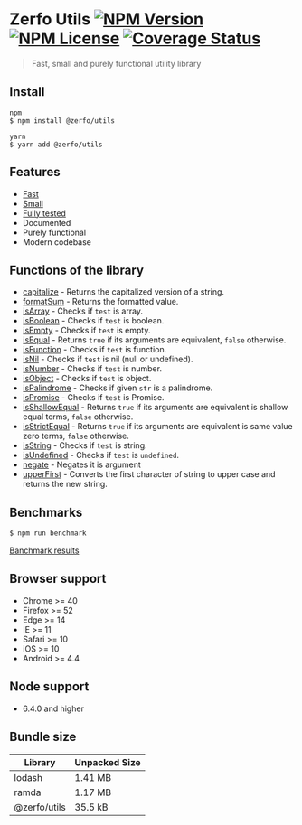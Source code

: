 # Zerfo Utils [![NPM Version](https://img.shields.io/npm/v/%40zerfo%2Futils)](https://www.npmjs.com/package/@zerfo/utils) [![NPM License](https://img.shields.io/npm/l/%40zerfo%2Futils)](https://github.com/Zerfo/utils/blob/master/LICENSE) [![Coverage Status](https://coveralls.io/repos/github/Zerfo/utils/badge.svg?branch=master)](https://coveralls.io/github/Zerfo/utils?branch=master)

> Fast, small and purely functional utility library

## Install
```
npm
$ npm install @zerfo/utils

yarn
$ yarn add @zerfo/utils
```

## Features
- [Fast](#benchmarks)
- [Small](#bundle-size)
- [Fully tested](https://coveralls.io/github/Zerfo/utils)
- Documented
- Purely functional
- Modern codebase

## Functions of the library
* [capitalize](https://github.com/Zerfo/utils/tree/master/src/capitalize/capitalize.ts) - Returns the capitalized version of a string.
* [formatSum](https://github.com/Zerfo/utils/tree/master/src/formatSum/formatSum.ts) - Returns the formatted value.
* [isArray](https://github.com/Zerfo/utils/tree/master/src/isArray/isArray.ts) - Checks if `test` is array.
* [isBoolean](https://github.com/Zerfo/utils/tree/master/src/isBoolean/isBoolean.ts) - Checks if `test` is boolean.
* [isEmpty](https://github.com/Zerfo/utils/tree/master/src/isEmpty/isEmpty.ts) - Checks if `test` is empty.
* [isEqual](https://github.com/Zerfo/utils/tree/master/src/isEqual/isEqual.ts) - Returns `true` if its arguments are equivalent, `false` otherwise.
* [isFunction](https://github.com/Zerfo/utils/tree/master/src/isFunction/isFunction.ts) - Checks if `test` is function.
* [isNil](https://github.com/Zerfo/utils/tree/master/src/isNil/isNil.ts) - Checks if `test` is nil (null or undefined).
* [isNumber](https://github.com/Zerfo/utils/tree/master/src/isNumber/isNumber.ts) - Checks if `test` is number.
* [isObject](https://github.com/Zerfo/utils/tree/master/src/isObject/isObject.ts) - Checks if `test` is object.
* [isPalindrome](https://github.com/Zerfo/utils/tree/master/src/isPalindrome/isPalindrome.ts) - Checks if given `str` is a palindrome.
* [isPromise](https://github.com/Zerfo/utils/tree/master/src/isPromise/isPromise.ts) - Checks if `test` is Promise.
* [isShallowEqual](https://github.com/Zerfo/utils/tree/master/src/isShallowEqual/isShallowEqual.ts) - Returns `true` if its arguments are equivalent is shallow equal terms, `false` otherwise.
* [isStrictEqual](https://github.com/Zerfo/utils/tree/master/src/isStrictEqual/isStrictEqual.ts) - Returns `true` if its arguments are equivalent is same value zero terms, `false` otherwise.
* [isString](https://github.com/Zerfo/utils/tree/master/src/isString/isString.ts) - Checks if `test` is string.
* [isUndefined](https://github.com/Zerfo/utils/tree/master/src/isUndefined/isUndefined.ts) - Checks if `test` is `undefined`.
* [negate](https://github.com/Zerfo/utils/tree/master/src/negate/negate.ts) - Negates it is argument
* [upperFirst](https://github.com/Zerfo/utils/tree/master/src/upperFirst/upperFirst.ts) - Converts the first character of string to upper case and returns the new string.

## Benchmarks
```bash
$ npm run benchmark
```

[Banchmark results](https://github.com/Zerfo/utils/tree/master/BENCHMARK.md)

## Browser support

- Chrome >= 40
- Firefox >= 52
- Edge >= 14
- IE >= 11
- Safari >= 10
- iOS >= 10
- Android >= 4.4

## Node support
- 6.4.0 and higher

## Bundle size

| Library | Unpacked Size |
| --- | --- |
| lodash | 1.41 MB |
| ramda | 1.17 MB |
| @zerfo/utils | 35.5 kB |